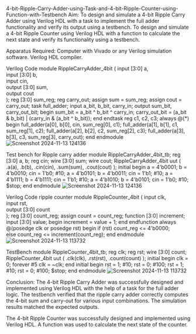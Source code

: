  4-bit-Ripple-Carry-Adder-using-Task-and-4-bit-Ripple-Counter-using-Function-with-Testbench
Aim:
To design and simulate a 4-bit Ripple Carry Adder using Verilog HDL with a task to implement the full adder functionality and verify its output using a testbench.
To design and simulate a 4-bit Ripple Counter using Verilog HDL with a function to calculate the next state and verify its functionality using a testbench.

Apparatus Required:
Computer with Vivado or any Verilog simulation software.
Verilog HDL compiler.

Verilog Code
module RippleCarryAdder_4bit (
    input [3:0] a,        
    input [3:0] b,        
    input cin,           
    output [3:0] sum,     
    output cout          
);
    reg [3:0] sum_reg;
    reg carry_out;
    assign sum = sum_reg;
    assign cout = carry_out;
    task full_adder;
        input a_bit, b_bit, carry_in;
        output sum_bit, carry_out_bit;
        begin
            sum_bit = a_bit ^ b_bit ^ carry_in;
            carry_out_bit = (a_bit & b_bit) | (carry_in & (a_bit ^ b_bit));
        end
    endtask
    reg c1, c2, c3;
    always @(*) begin
        full_adder(a[0], b[0], cin, sum_reg[0], c1);
        full_adder(a[1], b[1], c1, sum_reg[1], c2);
        full_adder(a[2], b[2], c2, sum_reg[2], c3);
        full_adder(a[3], b[3], c3, sum_reg[3], carry_out);
    end
endmodule
![Screenshot 2024-11-13 124136](https://github.com/user-attachments/assets/11e7d93d-6f49-4636-b97f-d09b50bdf618)

 Test bench for Ripple carry adder
module RippleCarryAdder_4bit_tb;
    reg [3:0] a, b;
    reg cin;
    wire [3:0] sum;
    wire cout;
    RippleCarryAdder_4bit uut (
        .a(a),
        .b(b),
        .cin(cin),
        .sum(sum),
        .cout(cout)
    );
    initial begin
        a = 4'b0001; b = 4'b0010; cin = 1'b0;
        #10;
        a = 4'b0101; b = 4'b0011; cin = 1'b1;
        #10;
        a = 4'b1111; b = 4'b1111; cin = 1'b1;
        #10;
        a = 4'b1010; b = 4'b0101; cin = 1'b0;
        #10;
        $stop;
    end
endmodule
![Screenshot 2024-11-13 124136](https://github.com/user-attachments/assets/c76dd739-4975-49e2-bd5d-58e2853ea079)

Verilog Code ripple counter
module RippleCounter_4bit (
    input clk,          
    input rst,           
    output [3:0] count   
);
    reg [3:0] count_reg; 
    assign count = count_reg;
    function [3:0] increment;
        input [3:0] value;
        begin
            increment = value + 1;
        end
    endfunction
    always @(posedge clk or posedge rst) begin
        if (rst)
            count_reg <= 4'b0000;           
        else
            count_reg <= increment(count_reg); 
    end
endmodule
![Screenshot 2024-11-13 113732](https://github.com/user-attachments/assets/36c5ce9f-bbe5-4631-8329-4c11119f9f56)

TestBench
module RippleCounter_4bit_tb;
    reg clk;
    reg rst;
    wire [3:0] count;
    RippleCounter_4bit uut (
        .clk(clk),
        .rst(rst),
        .count(count)
    );
    initial begin
        clk = 0;
        forever #5 clk = ~clk; 
    end
    initial begin
        rst = 1;
        #10;
        rst = 0;
        #100;
        rst = 1;
        #10;
        rst = 0;
        #100;
        $stop; 
    end
endmodule
![Screenshot 2024-11-13 113732](https://github.com/user-attachments/assets/503cba9a-9042-4380-b6f1-dc871618fc90)

Conclusion:
The 4-bit Ripple Carry Adder was successfully designed and implemented using Verilog HDL with the help of a task for the full adder logic. The testbench verified that the ripple carry adder correctly computes the 4-bit sum and carry-out for various input combinations. The simulation results matched the expected outputs.

The 4-bit Ripple Counter was successfully designed and implemented using Verilog HDL. A function was used to calculate the next state of the counter.

